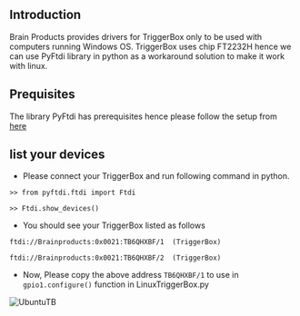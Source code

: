 ## Introduction
Brain Products provides drivers for TriggerBox only to be used with computers running Windows OS. TriggerBox uses chip FT2232H hence we can use PyFtdi library in python as a workaround solution to make it work with linux.

## Prequisites
The library PyFtdi has prerequisites hence please follow the setup from [here](https://eblot.github.io/pyftdi/installation.html#prerequisites)

## list your devices
- Please connect your TriggerBox and run following command in python. 

`>> from pyftdi.ftdi import Ftdi`

`>> Ftdi.show_devices()`

- You should see your TriggerBox listed as follows

`ftdi://Brainproducts:0x0021:TB6QHXBF/1  (TriggerBox)`

`ftdi://Brainproducts:0x0021:TB6QHXBF/2  (TriggerBox)`

- Now, Please copy the above address `TB6QHXBF/1` to use in 
`gpio1.configure()` function in LinuxTriggerBox.py

![UbuntuTB](https://user-images.githubusercontent.com/111654544/212751366-6ff4fcf8-8487-4c62-86c2-ebe0112aa4a8.png)
